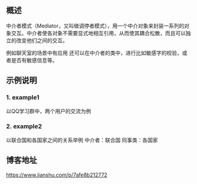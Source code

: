 ## 概述 

中介者模式（Mediator，又叫做调停者模式），用一个中介对象来封装一系列的对象交互。中介者使各对象不需要显式地相互引用，从而使其耦合松散，而且可以独立的改变他们之间的交互。

例如聊天室的场景中有应用
还可以在中介者的类中，进行比如敏感字的校验，或者是否有敏感信息等。

## 示例说明

### 1. example1
以QQ学习群中，两个用户的交流为例


### 2. example2 
以联合国和各国家之间的关系举例
中介者：联合国
同事类：各国家

## 博客地址 
https://www.jianshu.com/p/7afe8b212772




